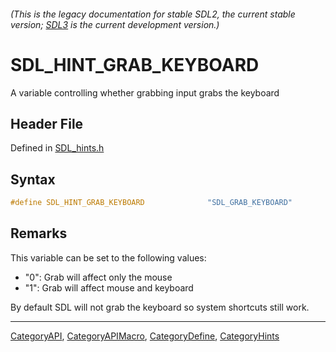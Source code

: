 ###### (This is the legacy documentation for stable SDL2, the current stable version; [SDL3](https://wiki.libsdl.org/SDL3/) is the current development version.)
# SDL_HINT_GRAB_KEYBOARD

A variable controlling whether grabbing input grabs the keyboard

## Header File

Defined in [SDL_hints.h](https://github.com/libsdl-org/SDL/blob/SDL2/include/SDL_hints.h)

## Syntax

```c
#define SDL_HINT_GRAB_KEYBOARD              "SDL_GRAB_KEYBOARD"
```

## Remarks

This variable can be set to the following values:

- "0": Grab will affect only the mouse
- "1": Grab will affect mouse and keyboard

By default SDL will not grab the keyboard so system shortcuts still work.

----
[CategoryAPI](CategoryAPI), [CategoryAPIMacro](CategoryAPIMacro), [CategoryDefine](CategoryDefine), [CategoryHints](CategoryHints)



